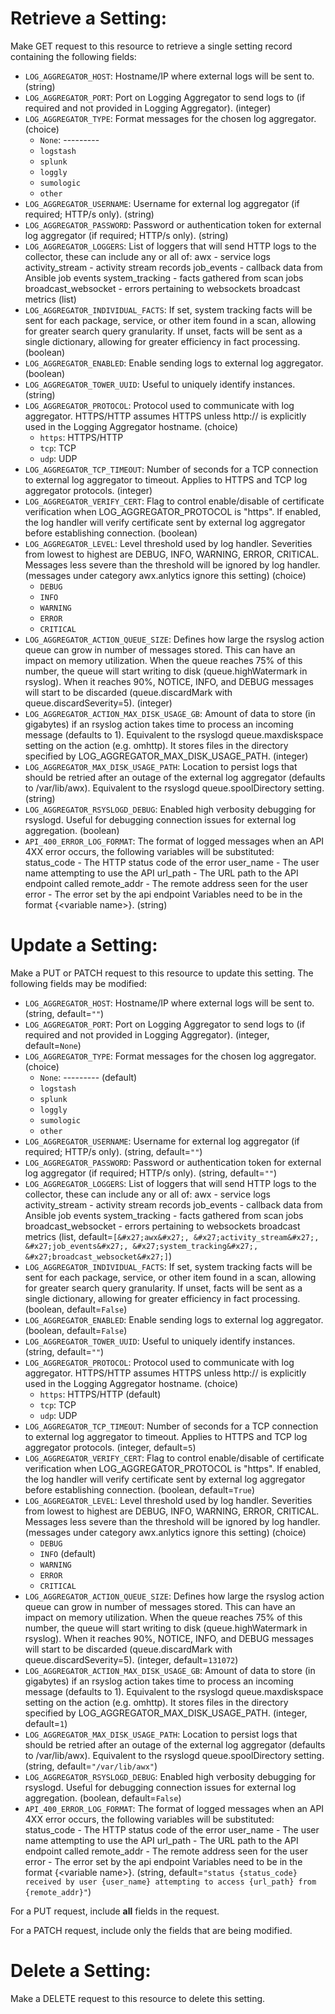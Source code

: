 # Retrieve a Setting:

Make GET request to this resource to retrieve a single setting
record containing the following fields:

* `LOG_AGGREGATOR_HOST`: Hostname/IP where external logs will be sent to. (string)
* `LOG_AGGREGATOR_PORT`: Port on Logging Aggregator to send logs to (if required and not provided in Logging Aggregator). (integer)
* `LOG_AGGREGATOR_TYPE`: Format messages for the chosen log aggregator. (choice)
    - `None`: ---------
    - `logstash`
    - `splunk`
    - `loggly`
    - `sumologic`
    - `other`
* `LOG_AGGREGATOR_USERNAME`: Username for external log aggregator (if required; HTTP/s only). (string)
* `LOG_AGGREGATOR_PASSWORD`: Password or authentication token for external log aggregator (if required; HTTP/s only). (string)
* `LOG_AGGREGATOR_LOGGERS`: List of loggers that will send HTTP logs to the collector, these can include any or all of: 
awx - service logs
activity_stream - activity stream records
job_events - callback data from Ansible job events
system_tracking - facts gathered from scan jobs
broadcast_websocket - errors pertaining to websockets broadcast metrics
 (list)
* `LOG_AGGREGATOR_INDIVIDUAL_FACTS`: If set, system tracking facts will be sent for each package, service, or other item found in a scan, allowing for greater search query granularity. If unset, facts will be sent as a single dictionary, allowing for greater efficiency in fact processing. (boolean)
* `LOG_AGGREGATOR_ENABLED`: Enable sending logs to external log aggregator. (boolean)
* `LOG_AGGREGATOR_TOWER_UUID`: Useful to uniquely identify instances. (string)
* `LOG_AGGREGATOR_PROTOCOL`: Protocol used to communicate with log aggregator.  HTTPS/HTTP assumes HTTPS unless http:// is explicitly used in the Logging Aggregator hostname. (choice)
    - `https`: HTTPS/HTTP
    - `tcp`: TCP
    - `udp`: UDP
* `LOG_AGGREGATOR_TCP_TIMEOUT`: Number of seconds for a TCP connection to external log aggregator to timeout. Applies to HTTPS and TCP log aggregator protocols. (integer)
* `LOG_AGGREGATOR_VERIFY_CERT`: Flag to control enable/disable of certificate verification when LOG_AGGREGATOR_PROTOCOL is &quot;https&quot;. If enabled, the log handler will verify certificate sent by external log aggregator before establishing connection. (boolean)
* `LOG_AGGREGATOR_LEVEL`: Level threshold used by log handler. Severities from lowest to highest are DEBUG, INFO, WARNING, ERROR, CRITICAL. Messages less severe than the threshold will be ignored by log handler. (messages under category awx.anlytics ignore this setting) (choice)
    - `DEBUG`
    - `INFO`
    - `WARNING`
    - `ERROR`
    - `CRITICAL`
* `LOG_AGGREGATOR_ACTION_QUEUE_SIZE`: Defines how large the rsyslog action queue can grow in number of messages stored. This can have an impact on memory utilization. When the queue reaches 75% of this number, the queue will start writing to disk (queue.highWatermark in rsyslog). When it reaches 90%, NOTICE, INFO, and DEBUG messages will start to be discarded (queue.discardMark with queue.discardSeverity=5). (integer)
* `LOG_AGGREGATOR_ACTION_MAX_DISK_USAGE_GB`: Amount of data to store (in gigabytes) if an rsyslog action takes time to process an incoming message (defaults to 1). Equivalent to the rsyslogd queue.maxdiskspace setting on the action (e.g. omhttp). It stores files in the directory specified by LOG_AGGREGATOR_MAX_DISK_USAGE_PATH. (integer)
* `LOG_AGGREGATOR_MAX_DISK_USAGE_PATH`: Location to persist logs that should be retried after an outage of the external log aggregator (defaults to /var/lib/awx). Equivalent to the rsyslogd queue.spoolDirectory setting. (string)
* `LOG_AGGREGATOR_RSYSLOGD_DEBUG`: Enabled high verbosity debugging for rsyslogd.  Useful for debugging connection issues for external log aggregation. (boolean)
* `API_400_ERROR_LOG_FORMAT`: The format of logged messages when an API 4XX error occurs, the following variables will be substituted: 
status_code - The HTTP status code of the error
user_name - The user name attempting to use the API
url_path - The URL path to the API endpoint called
remote_addr - The remote address seen for the user
error - The error set by the api endpoint
Variables need to be in the format {&lt;variable name&gt;}. (string)





# Update a Setting:

Make a PUT or PATCH request to this resource to update this
setting.  The following fields may be modified:


* `LOG_AGGREGATOR_HOST`: Hostname/IP where external logs will be sent to. (string, default=`""`)
* `LOG_AGGREGATOR_PORT`: Port on Logging Aggregator to send logs to (if required and not provided in Logging Aggregator). (integer, default=`None`)
* `LOG_AGGREGATOR_TYPE`: Format messages for the chosen log aggregator. (choice)
    - `None`: --------- (default)
    - `logstash`
    - `splunk`
    - `loggly`
    - `sumologic`
    - `other`
* `LOG_AGGREGATOR_USERNAME`: Username for external log aggregator (if required; HTTP/s only). (string, default=`""`)
* `LOG_AGGREGATOR_PASSWORD`: Password or authentication token for external log aggregator (if required; HTTP/s only). (string, default=`""`)
* `LOG_AGGREGATOR_LOGGERS`: List of loggers that will send HTTP logs to the collector, these can include any or all of: 
awx - service logs
activity_stream - activity stream records
job_events - callback data from Ansible job events
system_tracking - facts gathered from scan jobs
broadcast_websocket - errors pertaining to websockets broadcast metrics
 (list, default=`[&#x27;awx&#x27;, &#x27;activity_stream&#x27;, &#x27;job_events&#x27;, &#x27;system_tracking&#x27;, &#x27;broadcast_websocket&#x27;]`)
* `LOG_AGGREGATOR_INDIVIDUAL_FACTS`: If set, system tracking facts will be sent for each package, service, or other item found in a scan, allowing for greater search query granularity. If unset, facts will be sent as a single dictionary, allowing for greater efficiency in fact processing. (boolean, default=`False`)
* `LOG_AGGREGATOR_ENABLED`: Enable sending logs to external log aggregator. (boolean, default=`False`)
* `LOG_AGGREGATOR_TOWER_UUID`: Useful to uniquely identify instances. (string, default=`""`)
* `LOG_AGGREGATOR_PROTOCOL`: Protocol used to communicate with log aggregator.  HTTPS/HTTP assumes HTTPS unless http:// is explicitly used in the Logging Aggregator hostname. (choice)
    - `https`: HTTPS/HTTP (default)
    - `tcp`: TCP
    - `udp`: UDP
* `LOG_AGGREGATOR_TCP_TIMEOUT`: Number of seconds for a TCP connection to external log aggregator to timeout. Applies to HTTPS and TCP log aggregator protocols. (integer, default=`5`)
* `LOG_AGGREGATOR_VERIFY_CERT`: Flag to control enable/disable of certificate verification when LOG_AGGREGATOR_PROTOCOL is &quot;https&quot;. If enabled, the log handler will verify certificate sent by external log aggregator before establishing connection. (boolean, default=`True`)
* `LOG_AGGREGATOR_LEVEL`: Level threshold used by log handler. Severities from lowest to highest are DEBUG, INFO, WARNING, ERROR, CRITICAL. Messages less severe than the threshold will be ignored by log handler. (messages under category awx.anlytics ignore this setting) (choice)
    - `DEBUG`
    - `INFO` (default)
    - `WARNING`
    - `ERROR`
    - `CRITICAL`
* `LOG_AGGREGATOR_ACTION_QUEUE_SIZE`: Defines how large the rsyslog action queue can grow in number of messages stored. This can have an impact on memory utilization. When the queue reaches 75% of this number, the queue will start writing to disk (queue.highWatermark in rsyslog). When it reaches 90%, NOTICE, INFO, and DEBUG messages will start to be discarded (queue.discardMark with queue.discardSeverity=5). (integer, default=`131072`)
* `LOG_AGGREGATOR_ACTION_MAX_DISK_USAGE_GB`: Amount of data to store (in gigabytes) if an rsyslog action takes time to process an incoming message (defaults to 1). Equivalent to the rsyslogd queue.maxdiskspace setting on the action (e.g. omhttp). It stores files in the directory specified by LOG_AGGREGATOR_MAX_DISK_USAGE_PATH. (integer, default=`1`)
* `LOG_AGGREGATOR_MAX_DISK_USAGE_PATH`: Location to persist logs that should be retried after an outage of the external log aggregator (defaults to /var/lib/awx). Equivalent to the rsyslogd queue.spoolDirectory setting. (string, default=`"/var/lib/awx"`)
* `LOG_AGGREGATOR_RSYSLOGD_DEBUG`: Enabled high verbosity debugging for rsyslogd.  Useful for debugging connection issues for external log aggregation. (boolean, default=`False`)
* `API_400_ERROR_LOG_FORMAT`: The format of logged messages when an API 4XX error occurs, the following variables will be substituted: 
status_code - The HTTP status code of the error
user_name - The user name attempting to use the API
url_path - The URL path to the API endpoint called
remote_addr - The remote address seen for the user
error - The error set by the api endpoint
Variables need to be in the format {&lt;variable name&gt;}. (string, default=`"status {status_code} received by user {user_name} attempting to access {url_path} from {remote_addr}"`)






For a PUT request, include **all** fields in the request.



For a PATCH request, include only the fields that are being modified.



# Delete a Setting:

Make a DELETE request to this resource to delete this setting.